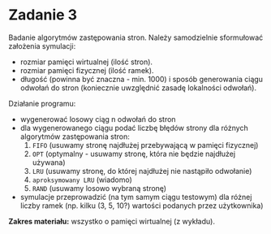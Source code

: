 # Zadanie 3

Badanie algorytmów zastępowania stron.
Należy samodzielnie sformułować założenia symulacji:

+ rozmiar pamięci wirtualnej (ilość stron).
+ rozmiar pamięci fizycznej (ilość ramek).
+ długość (powinna być znaczna - min. 1000) i sposób generowania ciągu odwołań do stron (koniecznie uwzględnić zasadę lokalności odwołań).

Działanie programu:

+ wygenerować losowy ciąg n odwołań do stron
+ dla wygenerowanego ciągu podać liczbę błędów strony dla różnych algorytmów zastępowania stron:
    1. `FIFO` (usuwamy stronę najdłużej przebywającą w pamięci fizycznej)
    2. `OPT` (optymalny - usuwamy stronę, która nie będzie najdłużej używana)
    3. `LRU` (usuwamy stronę, do której najdłużej nie nastąpiło odwołanie)
    4. `aproksymowany LRU` (wiadomo)
    5. `RAND` (usuwamy losowo wybraną stronę)
+ symulacje przeprowadzić (na tym samym ciągu testowym) dla różnej liczby ramek (np. kilku (3, 5, 10?)  wartości podanych przez użytkownika)

**Zakres materiału:** wszystko o pamięci wirtualnej (z wykładu).